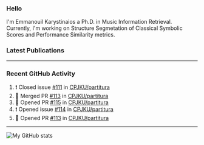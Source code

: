 ### Hello

I'm Emmanouil Karystinaios a Ph.D. in Music Information Retrieval.
Currently, I'm working on Structure Segmetation of Classical Symbolic Scores and Performance Similarity metrics.


### Latest Publications

<!-- BLOG-POST-LIST:START -->
<!-- BLOG-POST-LIST:END -->

---

### Recent GitHub Activity
  
<!--START_SECTION:activity-->
1. ❗️ Closed issue [#111](https://github.com/CPJKU/partitura/issues/111) in [CPJKU/partitura](https://github.com/CPJKU/partitura)
2. 🎉 Merged PR [#113](https://github.com/CPJKU/partitura/pull/113) in [CPJKU/partitura](https://github.com/CPJKU/partitura)
3. 💪 Opened PR [#115](https://github.com/CPJKU/partitura/pull/115) in [CPJKU/partitura](https://github.com/CPJKU/partitura)
4. ❗️ Opened issue [#114](https://github.com/CPJKU/partitura/issues/114) in [CPJKU/partitura](https://github.com/CPJKU/partitura)
5. 💪 Opened PR [#113](https://github.com/CPJKU/partitura/pull/113) in [CPJKU/partitura](https://github.com/CPJKU/partitura)
<!--END_SECTION:activity-->

---

![My GitHub stats](https://github-readme-stats.vercel.app/api?username=melkisedeath&show_icons=true&theme=radical)


<!--
**melkisedeath/melkisedeath** is a ✨ _special_ ✨ repository because its `README.md` (this file) appears on your GitHub profile.

Here are some ideas to get you started:

- 🔭 I’m currently working on ...
- 🌱 I’m currently learning ...
- 👯 I’m looking to collaborate on ...
- 🤔 I’m looking for help with ...
- 💬 Ask me about ...
- 📫 How to reach me: ...
- 😄 Pronouns: ...
- ⚡ Fun fact: ...
-->
